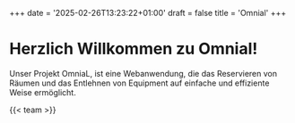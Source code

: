 +++
date = '2025-02-26T13:23:22+01:00'
draft = false
title = 'Omnial'
+++

# Herzlich Willkommen zu Omnial!
Unser Projekt OmniaL, ist eine Webanwendung, die das Reservieren von Räumen und das Entlehnen von Equipment auf einfache und effiziente Weise ermöglicht.

{{< team >}}

